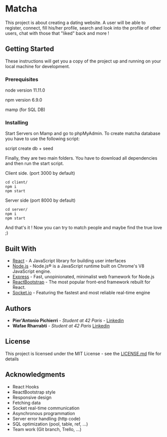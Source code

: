 # Matcha

This project is about creating a dating website.
A user will be able to register, connect, fill his/her profile, search and look into the profile of other users, chat with those that "liked" back and more !

## Getting Started

These instructions will get you a copy of the project up and running on your local machine for development.

### Prerequisites

node version 11.11.0

npm version 6.9.0

mamp (for SQL DB)

### Installing

Start Servers on Mamp and go to phpMyAdmin. To create matcha database you have to use the following script:

script create db + seed

Finally, they are two main folders. You have to download all dependencies and then run the start script.

Client side. (port 3000 by default)

```
cd client/
npm i
npm start
```

Server side (port 8000 by default)

```
cd server/
npm i
npm start
```

And that's it ! Now you can try to match people and maybe find the true love ;)

## Built With

- [React](https://reactjs.org/) - A JavaScript library for building user interfaces
- [Node.js](https://nodejs.org/en/) - Node.js® is a JavaScript runtime built on Chrome's V8 JavaScript engine.
- [Express](https://expressjs.com/) - Fast, unopinionated, minimalist web framework for Node.js
- [ReactBootstrap](https://react-bootstrap.github.io/) - The most popular front-end framework rebuilt for React.
- [Socket.io](https://socket.io/) - Featuring the fastest and most reliable real-time engine

## Authors

- **Pier'Antonio Pichierri** - _Student at 42 Paris_ - [Linkedin](https://www.linkedin.com/in/pierantonio-pichierri/)
- **Wafae Rharrabti** - _Student at 42 Paris_ [Linkedin](https://www.linkedin.com/in/wafae-rharrabti-8b8868191/)

## License

This project is licensed under the MIT License - see the [LICENSE.md](LICENSE.md) file for details

## Acknowledgments

- React Hooks
- ReactBootstrap style
- Responsive design
- Fetching data
- Socket real-time communication
- Asynchronous programmation
- Server error handling (http code)
- SQL optimization (pool, table, ref, ...)
- Team work (Git branch, Trello, ...)
